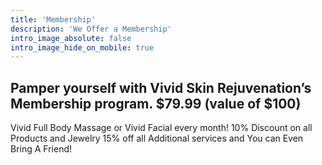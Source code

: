 ```yaml
---
title: 'Membership'
description: 'We Offer a Membership'
intro_image_absolute: false
intro_image_hide_on_mobile: true
---
```



## Pamper yourself with Vivid Skin Rejuvenation’s Membership program. $79.99 (value of $100)

 Vivid Full Body Massage or
 Vivid Facial every month!
 10% Discount on all Products and Jewelry
 15% off all Additional services
 and
 You can Even Bring A Friend!
